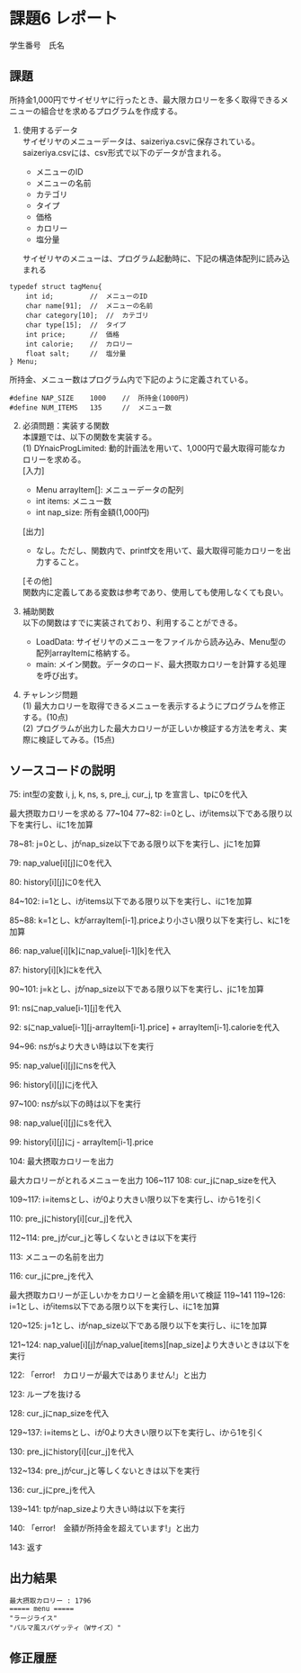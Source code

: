 # 課題6 レポート
学生番号　氏名


## 課題
所持金1,000円でサイゼリヤに行ったとき、最大限カロリーを多く取得できるメニューの組合せを求めるプログラムを作成する。

1. 使用するデータ  
サイゼリヤのメニューデータは、saizeriya.csvに保存されている。saizeriya.csvには、csv形式で以下のデータが含まれる。
    - メニューのID
    - メニューの名前
    - カテゴリ
    - タイプ
    - 価格
    - カロリー
    - 塩分量

    サイゼリヤのメニューは、プログラム起動時に、下記の構造体配列に読み込まれる
```
typedef struct tagMenu{
    int id;         //  メニューのID
    char name[91];  //  メニューの名前
    char category[10];  //  カテゴリ
    char type[15];  //  タイプ
    int price;      //  価格
    int calorie;    //  カロリー
    float salt;     //  塩分量
} Menu;
```


所持金、メニュー数はプログラム内で下記のように定義されている。


```
#define NAP_SIZE    1000    //  所持金(1000円)
#define NUM_ITEMS   135     //  メニュー数   
```

2. 必須問題：実装する関数  
本課題では、以下の関数を実装する。  
(1) DYnaicProgLimited: 動的計画法を用いて、1,000円で最大取得可能なカロリーを求める。  
    [入力]
    - Menu arrayItem[]: メニューデータの配列  
    - int items: メニュー数  
    - int nap_size: 所有金額(1,000円)  

    [出力]  
    - なし。ただし、関数内で、printf文を用いて、最大取得可能カロリーを出力すること。  

    [その他]  
    関数内に定義してある変数は参考であり、使用しても使用しなくても良い。



3. 補助関数  
以下の関数はすでに実装されており、利用することができる。
    - LoadData: サイゼリヤのメニューをファイルから読み込み、Menu型の配列arrayItemに格納する。  
    - main: メイン関数。データのロード、最大摂取カロリーを計算する処理を呼び出す。  


4. チャレンジ問題  
(1) 最大カロリーを取得できるメニューを表示するようにプログラムを修正する。(10点)  
(2) プログラムが出力した最大カロリーが正しいか検証する方法を考え、実際に検証してみる。(15点)  



## ソースコードの説明
75: int型の変数 i, j, k, ns, s, pre_j, cur_j, tp を宣言し、tpに0を代入

最大摂取カロリーを求める 77~104
77~82: i=0とし、iがitems以下である限り以下を実行し、iに1を加算

78~81: j=0とし、jがnap_size以下である限り以下を実行し、jに1を加算

79: nap_value[i][j]に0を代入

80: history[i][j]に0を代入

84~102: i=1とし、iがitems以下である限り以下を実行し、iに1を加算

85~88: k=1とし、kがarrayItem[i-1].priceより小さい限り以下を実行し、kに1を加算

86: nap_value[i][k]にnap_value[i-1][k]を代入

87: history[i][k]にkを代入

90~101: j=kとし、jがnap_size以下である限り以下を実行し、jに1を加算

91: nsにnap_value[i-1][j]を代入

92: sにnap_value[i-1][j-arrayItem[i-1].price] + arrayItem[i-1].calorieを代入

94~96: nsがsより大きい時は以下を実行

95: nap_value[i][j]にnsを代入

96: history[i][j]にjを代入

97~100: nsがs以下の時は以下を実行

98: nap_value[i][j]にsを代入

99: history[i][j]にj - arrayItem[i-1].price

104: 最大摂取カロリーを出力


最大カロリーがとれるメニューを出力 106~117
108: cur_jにnap_sizeを代入

109~117: i=itemsとし、iが0より大きい限り以下を実行し、iから1を引く

110: pre_jにhistory[i][cur_j]を代入

112~114: pre_jがcur_jと等しくないときは以下を実行

113: メニューの名前を出力

116: cur_jにpre_jを代入


最大摂取カロリーが正しいかをカロリーと金額を用いて検証 119~141
119~126: i=1とし、iがitems以下である限り以下を実行し、iに1を加算

120~125: j=1とし、iがnap_size以下である限り以下を実行し、iに1を加算

121~124: nap_value[i][j]がnap_value[items][nap_size]より大きいときは以下を実行

122: 「error!　カロリーが最大ではありません!」と出力

123: ループを抜ける

128: cur_jにnap_sizeを代入

129~137: i=itemsとし、iが0より大きい限り以下を実行し、iから1を引く

130: pre_jにhistory[i][cur_j]を代入

132~134: pre_jがcur_jと等しくないときは以下を実行

136: cur_jにpre_jを代入

139~141: tpがnap_sizeより大きい時は以下を実行

140: 「error!　金額が所持金を超えています!」と出力

143: 返す

## 出力結果

```
最大摂取カロリー : 1796
===== menu =====
"ラージライス"
"パルマ風スパゲッティ（Wサイズ）"
```

## 修正履歴

